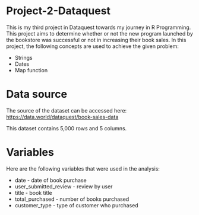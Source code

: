 # Project-2-Dataquest

This is my third project in Dataquest towards my journey in R Programming. This project aims to determine whether or not the new program launched by the bookstore was successful or not in increasing their book sales. In this project, the following concepts are used to achieve the given problem:
+ Strings
+ Dates
+ Map function

# Data source

The source of the dataset can be accessed here: https://data.world/dataquest/book-sales-data

This dataset contains 5,000 rows and 5 columns.

# Variables

Here are the following variables that were used in the analysis:
+ date - date of book purchase
+ user_submitted_review - review by user
+ title - book title
+ total_purchased - number of books purchased
+ customer_type - type of customer who purchased
